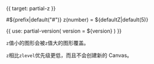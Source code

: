 {{ target: partial-z }}

#${prefix|default("#")} z(number) = ${defaultZ|default(5)}

{{ use: partial-version(
    version = ${version}
) }}

`z`值小的图形会被`z`值大的图形覆盖。

`z`相比`zlevel`优先级更低，而且不会创建新的 Canvas。

